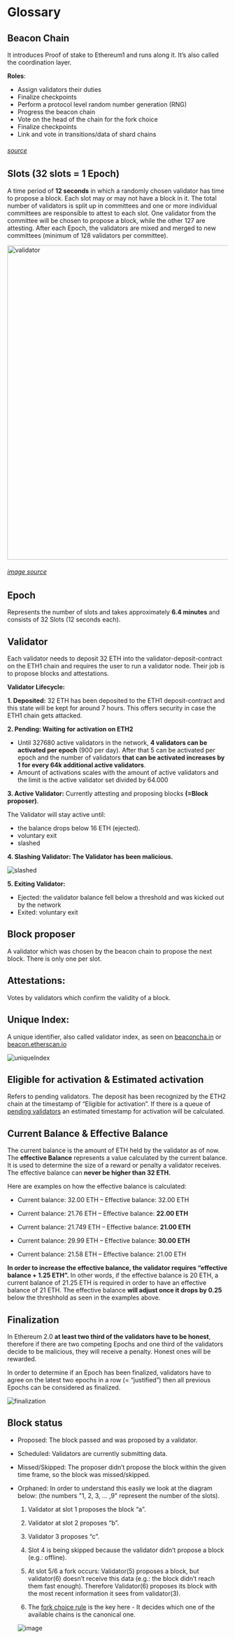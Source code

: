 # Glossary

## Beacon Chain
 
It introduces Proof of stake to Ethereum1 and runs along it. It’s also called the coordination layer.

**Roles**:

* Assign validators their duties
* Finalize checkpoints
* Perform a protocol level random number generation (RNG)
* Progress the beacon chain
* Vote on the head of the chain for the fork choice
* Finalize checkpoints
* Link and vote in transitions/data of shard chains
###### [source](https://notes.ethereum.org/@djrtwo/Bkn3zpwxB#High-level-overview)

## Slots (32 slots = 1 Epoch) 
A time period of **12 seconds** in which a randomly chosen validator has time to propose a block.
Each slot may or may not have a block in it. 
The total number of validators is split up in committees and one or more individual committees are responsible to attest to each slot.
One validator from the committee will be chosen to propose a block, while the other 127 are attesting. After each Epoch, the validators are mixed and merged to new committees (minimum of 128 validators per committee).

<img width="717" alt="validator" src="https://user-images.githubusercontent.com/26490734/73458538-bd09eb80-4375-11ea-83a1-27b5fb1394a1.png">

###### [image source](https://medium.com/coinmonks/eth2-0-phase-0-basics-for-new-contributors-8a0a22bc38c7)  

## Epoch

Represents the number of slots and takes approximately **6.4 minutes** and consists of 32 Slots (12 seconds each).


## Validator 
Each validator needs to deposit 32 ETH into the validator-deposit-contract on the ETH1 chain and requires the user 
to run a validator node. Their job is to propose blocks and attestations.


**Validator Lifecycle:**
	
**1. Deposited:**
  32 ETH has been deposited to the ETH1 deposit-contract and this state will be kept for around 7 hours. 
  This offers security in case the ETH1 chain gets attacked.
      
      
**2. Pending: Waiting for activation on ETH2**
  * Until 327680 active validators in the network, **4 validators can be activated per epoch** (900 per day). After that 5 can be activated per epoch and the number of validators **that can be activated increases by 1 for every 64k additional active  validators**. 
  * Amount of activations scales with the amount of active validators 
    and the limit is the active validator set divided by 64.000
    
              
**3. Active Validator:**
Currently attesting and proposing blocks **(=Block proposer)**. 

  The Validator will stay active until:
  * the balance drops below 16 ETH (ejected).
  * voluntary exit
  * slashed
  
**4. Slashing Validator: The Validator has been malicious.**


![slashed](https://user-images.githubusercontent.com/26490734/73463604-d44cd700-437d-11ea-9c11-a2fed18fdc6d.png)



**5. Exiting Validator:**

  * Ejected: the validator balance fell below a threshold and was kicked out by the network
  * Exited: voluntary exit
  
  
## Block proposer

A validator which was chosen by the beacon chain to propose the next block. There is only one per slot. 

## Attestations: 

Votes by validators which confirm the validity of a block.

## Unique Index:

A unique identifier, also called validator index, as seen on [beaconcha.in](https://www.beaconcha.in/) or [beacon.etherscan.io](https://beacon.etherscan.io/)

![uniqueIndex](https://user-images.githubusercontent.com/26490734/73483294-7630eb80-439f-11ea-85ef-2ce08c7a7e1a.png)


## Eligible for activation & Estimated activation

Refers to pending validators. The deposit has been recognized by the ETH2 chain at the timestamp of “Eligible for activation”.
If there is a queue of [pending validators](https://www.beaconcha.in/validators) an estimated timestamp for activation will be calculated.


## Current Balance & Effective Balance

The current balance is the amount of ETH held by the validator as of now. 
The **effective Balance** represents a value calculated by the current balance. It is used to determine the size of a reward or penalty a validator receives. The effective balance can **never be higher than 32 ETH.** 

Here are examples on how the effective balance is calculated:

  * Current balance: 32.00 ETH – Effective balance: 32.00 ETH
  
  * Current balance: 21.76 ETH – Effective balance: **22.00 ETH**
  
  * Current balance: 21.749 ETH – Effective balance: **21.00 ETH**
  
  * Current balance: 29.99 ETH – Effective balance: **30.00 ETH**
  
  * Current balance: 21.58 ETH – Effective balance: 21.00 ETH
  
**In order to increase the effective balance, the validator requires “effective balance + 1.25 ETH”.**
In other words, if the effective balance is 20 ETH, a current balance of 21.25 ETH is required in order to have an effective balance of 21 ETH. 
The effective balance **will adjust once it drops by 0.25** below the threshhold as seen in the examples above.


## Finalization

In Ethereum 2.0 **at least two third of the validators have to be honest**, therefore if there are two competing Epochs and one third of the validators decide to be malicious, they will receive a penalty. Honest ones will be rewarded. 

In order to determine if an Epoch has been finalized, validators have to agree on the latest two epochs in a row (= “justified”) then all previous Epochs can be considered as finalized.

![finalization](https://user-images.githubusercontent.com/26490734/73467349-81761e00-4383-11ea-8733-af69fa72ebf6.png)


## Block status 

  * Proposed: The block passed and was proposed by a validator.
  
  * Scheduled: Validators are currently submitting data.
  
  * Missed/Skipped: The proposer didn’t propose the block within the given time frame, so the block was missed/skipped. 

  * Orphaned: In order to understand this easily we look at the diagram below: (the numbers "1, 2, 3,  ... ,9" represent the                    number of the slots).
  
  
	1. Validator at slot 1 proposes the block “a”.
	  
  	2. Validator at slot 2 proposes “b”.
	
  	3. Validator 3 proposes “c”.
	
  	4. Slot 4 is being skipped because the validator didn’t propose a block (e.g.: offline).
  	5. At slot 5/6 a fork occurs: Validator(5) proposes a block, but validator(6) doesn’t receive this data (e.g.: the block 
	didn’t reach them fast enough). Therefore Validator(6) proposes its block with the most recent information it sees from 	validator(3). 
	      
  	6. The [fork choice rule](https://notes.ethereum.org/@vbuterin/rkhCgQteN?type=view#LMD-GHOST-fork-choice-rule) is the key         	here - It decides which one of the available chains is the canonical one.
	
	
	![image](https://user-images.githubusercontent.com/26490734/73468330-e67e4380-4384-11ea-81cd-cb18d7a88e92.png)
